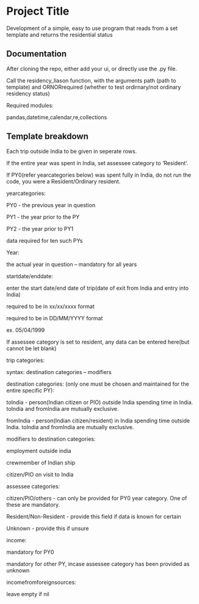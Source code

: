 
# Project Title

Development of a simple, easy to use program that reads from a set template and returns the residential status




## Documentation

After cloning the repo, either add your ui, or directly use the .py file.

Call the residency_liason function, with the arguments path (path to template) and ORNORrequired (whether to test ordirnary/not ordinary residency status)

Required modules:

pandas,datetime,calendar,re,collections



## Template breakdown

Each trip outside India to be given in seperate rows.

If the entire year was spent in India, set assessee category to ‘Resident’.

If PY0(refer yearcategories below) was spent fully in India, do not run the code, you were a Resident/Ordinary resident.

yearcategories:

PY0 - the previous year in question

PY1 - the year prior to the PY

PY2 - the year prior to PY1 

data required for ten such PYs

Year:

the actual year in question – mandatory for all years

startdate/enddate:

enter the start date/end date of trip(date of exit from India and entry into India)

required to be in xx/xx/xxxx format

required to be in DD/MM/YYYY format

ex. 05/04/1999

If assessee category is set to resident, any data can be entered here(but cannot be let blank)

trip categories:

syntax: destination categories – modifiers

destination categories: (only one must be chosen and maintained for the entire specific PY):

toIndia - person(Indian citizen or PIO) outside India spending time in India. toIndia and fromIndia are mutually exclusive.

fromIndia - person(Indian citizen/resident) in India spending time outside India. toIndia and fromIndia are mutually exclusive. 


modifiers to destination categories:

employment outside india

crewmember of Indian ship

citizen/PIO on visit to India

assessee categories: 

citizen/PIO/others - can only be provided for PY0 year category. One of these are mandatory. 

Resident/Non-Resident - provide this field if data is known for certain 

Unknown - provide this if unsure 

income:

mandatory for PY0

mandatory for other PY, incase assessee category has been provided as unknown

incomefromforeignsources:

leave empty if nil




